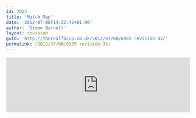 ```yaml
---
id: 7024
title: 'Match Map'
date: '2012-07-08T14:32:42+01:00'
author: 'Simon Barnett'
layout: revision
guid: 'http://therealfacup.co.uk/2012/07/08/6985-revision-33/'
permalink: /2012/07/08/6985-revision-33/
---
```


<iframe scrolling="no" src="http://livescores.herokuapp.com/livescores/scores/" style="overflow: hidden; border: none;" width="100%"></iframe>